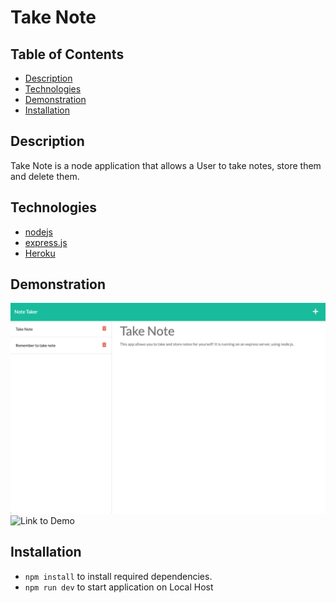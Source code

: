 # Take Note

## Table of Contents
  * [Description](#description)
  * [Technologies](#technologies)
  * [Demonstration](#demonstration)
  * [Installation](#installation)

## Description
Take Note is a node application that allows a User to take notes, store them and delete them. 

## Technologies
* [nodejs](https://nodejs.org/en/)
* [express.js](https://expressjs.com/)
* [Heroku](https://heroku.com) 

## Demonstration
![Demo of note taker app](./public/assets/take_note.png)
![Link to Demo](https://app.castify.com/view/b9c94524-e77b-4c91-bf7d-a8f2e086c28b)

## Installation
* `npm install` to install required dependencies.
* `npm run dev` to start application on Local Host

